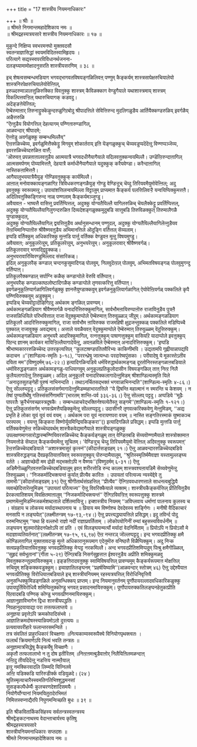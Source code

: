 +++
title = "17 शास्त्रीय नियमनाधिकारः"

+++
॥ श्रीः ॥  
॥ श्रीमते निगमान्तमहादेशिकाय नमः ॥  
॥ श्रीमद्रहस्यत्रयसारे शास्त्रीय नियमनाधिकारः ॥ १७ ॥  
  
  
मुकुन्दे निक्षिप्य स्वभरमनघो मुक्तवदसौ   
स्वतन्त्राज्ञासिद्धां स्वयमविदितस्वामिहृदयः ।  
परित्यागे सद्यस्स्वपरविविधानर्थजनना-  
दलङ्घ्यामामोक्षादनुसरति शास्त्रीयसरणिम् ॥ ३८ ॥

इच् शेषत्वसम्बन्धमडियाग भगवद्भागवतविषयङ्गळिलिवऩ् पण्णुम् कैङ्कर्यम् शास्त्रसापेक्षरुचियालेयो शास्त्रनिरपेक्षरुचियालेयोवॆऩ्ऩिल्,  
इरुळ्दरुमाञालत्तुळिरुक्किऱ विवऩुक्कु शास्त्रम् कैविळक्काग वेण्डुगैयाले यथाशास्त्रमाय् शास्त्रम् विकल्पित्तवऱ्ऱिल् यथारुचियागक् कडवदु।  
अदॆङ्ङऩेयॆऩ्ऩिल्;  
ऎम्बॆरुमाऩार् तिरुनाट्टुक्कॆऴुन्दरुळुगिऱबोदु श्रीपादत्तिले सेवित्तिरुन्द मुदलिगळुडैय आर्तियैक्कण्डरुळिय् इवर्गळैय् अऴैत्तरुळि  
"ऎऩ्ऩुडैय वियोगत्तिल् देहत्यागम् पण्णिऩारुण्डागिल्,  
आळवन्दार् श्रीपादमे;  
ऎऩ्ऩोडु अवर्गळुक्कु सम्बन्धमिल्लैय्"  
ऎऩ्ऱरुळिच्चॆय्य, इवर्गळुमित्तैक्केट्टु मिगवुम् शोकार्तराय् इऩि यॆङ्गळुक्कुच् चॆय्यवडुप्पदॆदॆऩ्ऱु विण्णप्पञ्जॆय्य, इवररुळिच्चॆय्दरुळिऩ वार्त्तै;  
'ऒरुवऩ् प्रपन्नऩाऩालवऩुडैय आत्मयात्रै भगवदधीनैयागैयाले यदिलवऩुक्कन्वयमिल्लै। उण्डॆऩ्ऱिरुन्दाऩागिल् आत्मसमर्पणम् पॊय्यामित्तऩै, देहयात्रै कर्माधीनैयागैयाले यदुक्कुक् करैयवेण्डा। करैन्दाऩागिल् नास्तिकऩामित्तऩै।  
आगैयालुभययात्रैयैयुङ् गॊण्डिवऩुक्कुक् कार्यमिल्लै।  
आऩाल् मनोवाक्कायङ्गळागिऱ त्रिविधकरणङ्गळैयुङ् गॊण्डु वेण्डिऱ्ऱुच् चॆय्दु तिरियवमैयुमोवॆऩ्ऩिल्; अदु इवऩुक्कु स्वरूपमऩ्ऱु। उपायांशत्तिलन्वयमिल्ला विट्टालुम् प्राप्यमाऩ कैङ्कर्य पलत्तिलिवऱ्ऱै यन्वयिप्पिक्कुमत्तऩै।  
अदिलिवऩुक्किङ्गिरुन्द नाळ् पण्णलाम् कैङ्कर्यमञ्जुण्डु।  
अवैयावऩ - भाष्यत्तै वासित्तु प्रवर्तिप्पित्तल्, अदुक्कु योग्यतैयिल्लै यागिलरुळिच् चॆयलैक्केट्टु प्रवर्तिप्पित्तल्, अदुक्कु योग्यतैयिल्लैयागिलुगन्दरुळिऩ दिव्यदेशङ्गळुक्कमुदुबडि सात्तुबडि तिरुविळक्कुत् तिरुमालैगळै युण्डाक्कुदल्,  
अदुक्कु योग्यतैयिल्लैयागिल् द्वयत्तिऩुडैय अर्थानुसन्धानम् पण्णुदल्, अदुक्कु योग्यतैयिल्लैयागिलॆऩ्ऩुडैयव ऩॆऩ्ऱभिमानिप्पाऩॊरु श्रीवैष्णवऩुडैय अभिमानत्तिले ऒदुङ्गि वर्तित्तल् सॆय्यलाम्।  
इप्पडि वर्तिक्कुम् अधिकारिक्कु मुऩ्ऩडि पार्त्तु वर्तिक्क वेण्डुवऩ मूऩ्ऱु विषयमुण्डु।  
अवैयावऩ; अनुकूलरॆऩ्ऱुम्, प्रतिकूलरॆऩ्ऱुम्, अनुभयरॆऩ्ऱुम्। अनुकूलरावार् श्रीवैष्णवर्गळ्।  
प्रतिकूलरावार् भगवद्द्विट्टुक्कळ्।  
अनुभयरावारिव्विरण्डुमिल्लाद संसारिकळ्।  
इदिल् अनुकूलरैक् कण्डाल् चन्दनकुसुमादिगळ् पोलवुम्, निलवुदॆऩ्ऱल् पोलवुम्, अभिमतविषयङ्गळ् पोलवुमुगन्दु वर्तिप्पाऩ्।  
प्रतिकूलरैक्कण्डाल् सर्पाग्नि कळैक् कण्डाऱ्पोले वॆरुवि वर्तिप्पाऩ्।  
अनुभयरैक् कण्डाल्काष्ठलोष्टादिगळैक् कण्डाऱ्पोले तृणवत्करित्तु वर्तिप्पाऩ्।  
इवर्गळनुकूलिप्पार्गळागिलिवर्गळुक्कु ज्ञानत्तैयुण्डाक्कवुम् इवर्गळनुकूलियार्गळागिल् ऐयोवॆऩ्ऱिवर्गळ् पक्कलिले कृपै पण्णियिरुक्कवुम् अडुक्कुम्।  
इप्पडिच् चॆय्यवॊट्टादॊऴिगिऱदु अर्थकाम ङ्गळिल् प्रावण्यम्।  
अर्थकामङ्गळडियाग श्रीवैष्णवर्गळै यनादरित्तिरुक्कुमागिल्, सार्वभौमऩायिरुप्पाऩॊरु राजाविऩुडैय पुत्रऩै राजसन्निधियिले परिभवित्ताल् राजा वॆऱुक्कुमाप्पोले ऎम्बॆरुमाऩ् तिरुवुळ्ळञ् जीऱुम्। अर्थकामङ्गळडियाग प्रतिकूलरै आदरित्तिरुक्कुमागिल्, राजा सार्वभौम ऩायिरुक्क राजमहिषी क्षुद्रजन्तुक्कळ् पक्कलिले मडिप्पिच्चै पुक्काल् राजावुक्कु अवद्यमाय्। अत्ताले यवळैयवऩ् वॆऱुक्कुमाप्पोले ऎम्बॆरुमाऩ् तिरुवुळ्ळम् वॆऱुत्तिरुक्कुम्। अर्थकामङ्गळडियाग अनुभयरै आदरिक्कुमागिल्, रत्नत्तुक्कुम् पाषाणत्तुक्कुम् वासियऱि यादाप्पोले इवऩुक्कुप् पिऱन्द ज्ञानम् कार्यकर मायिऱ्ऱिल्लैयागादेयॆऩ्ऱु, अवऩळविले ऎम्बॆरुमाऩ् अनादरित्तिरुक्कुम्। 'इप्पडि श्रीभाष्यकारररुळिच्चॆय्द उत्तरकृत्यत्तिल् ‘‘कुलटाषण्डपतितवैरिभ्यः काकिणीमपि । उद्यतामपि गृह्णीयान्नापद्यपि कदाचन ॥’’(शाण्डिल्य-स्मृतिः ३-१८), ‘‘पररन्ध्रेषु जात्यन्धाः परदारेष्वपुंसकाः । परीवादेषु ये मूकास्तेऽतीव दयिता मम’’(विष्णुदर्मम् ७६-२२।) इत्यादिगळिऱ्पडिये धर्मविरुद्धार्थकामङ्गळ् दूरतोनिरस्तङ्गळाऩबडियाले धर्माविरुद्धङ्गळाऩ अर्थकामङ्गळु-पाधियागवुम् अनुकूलप्रतिकूलोदासीन विषयङ्गळिल् ताऩ् निऩ्ऱ निलै कुलैयलागादॆऩ्ऱु तिरुवुळ्ळम्। अदिल् अनुकूलरै यनादरिक्कलागादॆऩ्ऩुमिडम् श्रीशाण्डिल्यस्मृति यिले ‘‘अनादृतसुतङ्गेही पुरुषं नाभिनन्दति । तथाऽनर्चितसद्भक्तं भगवान्नाभिनन्दति’’(शाण्डिल्य-स्मृतिः ४-८६।) ऎऩ्ऱु सॊल्लप्पट्टदु। प्रतिकूलसंसर्गमागादॆऩ्ऩुमिडम्महाभारतत्तिले ‘‘ये द्विषन्ति महात्मानं न स्मरन्ति च केशवम् । न तेषां पुण्यतीर्थेषु गतिस्संसर्गिणामपि’’(भारतम् शान्ति-पर्व ३३६-३६।) ऎऩ्ऱु सॊल्लप् पट्टदु। अप्पडिये ‘‘मूढैः पापरतैः क्रूरैर्भगवच्छास्त्रदूषकैः । सम्बन्धन्नाचरेद्भक्तिर्नश्यत्येतैस्तु सङ्गमे’’(शाण्डिल्य-स्मृतिः १-१२१।) ऎऩ्ऱु प्रतिकूलसंसर्गम् भगवत्प्रेमत्तैयऴिक्कुमॆऩ्ऱु सॊल्लप्पट्टदु। उदासीनरै तृणवत्करिक्कवेणु मॆऩ्ऩुमिडम्, ‘‘अद्य प्रभृति हे लोका यूयं यूयं वयं वयम् । अर्थकाम परा यूयं नारायणपरा वयम् ॥ नास्ति सङ्गतिरस्माकं युष्माकञ्च परस्परम् । वयन्तु किङ्करा विष्णोर्यूयमिन्द्रियकिङ्करा’’() इत्यादिगळिले प्रसिद्धम्। इप्पडि मुऩ्ऩडि पार्त्तु वर्तिक्कवेणुमॆऩ्ऱ रुळिच्चॆय्दवर्थम् शास्त्रैकवेद्यमागैयाले शास्त्रीयङ्गळुक्कु उपलक्षणमागसारोद्धारम्बण्णियिवररुळिच्चॆय्द कैङ्कर्यङ्गळुम् ताऩ् वेण्डिऩबडि सॆय्यवॊण्णामैयाले शास्त्रोक्तमाऩ नियमत्तोडे सॆय्दाल् कैङ्कर्यमामॆऩ्ऱु सूचितम्। 'वेण्डिऱ्ऱुच् चॆय्दु तिरियवमैयुमो वॆऩ्ऩिल् अदिवऩुक्कु स्वरूपमऩ्' ऱॆऩ्ऱरुळिच्चॆय्दबडियाले ‘‘अशास्त्रमासुरं कृत्स्नं’’(कीदार्त्तसङ्ग्रहम् २१।) ऎऩ्ऱु आळवन्दाररुळिच्चॆय्दबडिये शास्त्रविरुद्धङ्गळ् दैवप्रकृतियाऩयिवऩ् स्वरूपत्तुक्कुप् पॊरुन्दामैयालुम्, ‘‘श्रुतिस्स्मृतिर्ममैवाज्ञा यस्तामुल्लङ्घ्य वर्तते । आज्ञाच्छेदी मम द्रोही मद्भक्तोऽपि न वैष्णवः’’(विष्णुदर्मम् ६-३१।) ऎऩ्ऱु अडिमैगॊळ्ळुगिऱवऩरुळिच्चॆय्दबडियालुम् इवऩ् शरीरत्तोडि रुन्द कालम् शास्त्रवश्यऩायडिमै सॆय्यवेणुमॆऩ्ऱु तिरुवुळ्ळम्। ‘‘निजकर्मादिभक्त्यन्तं कुर्यात् प्रीत्यैव कारितः । उपायतां परित्यज्य न्यस्येद्देवे तु तामभीः’’(कीदार्त्तसङ्ग्रहम् ३१) ऎऩ्ऱु श्रीगीतार्थसंग्रहत्तिल् ‘‘प्रीत्यैव’’ ऎऩ्गिऱववधारणत्ताले साधनत्वबुद्धियै व्यवच्छेदित्तारॆऩ्ऩुमिडम् ‘‘उपायतां परित्यज्य’’ ऎऩ्ऱु विवरिक्कैयाले व्यक्तम्। शास्त्रीयकैङ्कर्यत्तिल् प्रीतियिऩुडैय प्रेरकत्वातिशयम् विवक्षितमाऩालुम् ‘‘निजकर्मादिभक्त्यन्तं’’ ऎऩ्गिऱविवऱ्ऱिऩ् स्वरूपत्तुक्कु शास्त्रमे प्रमाणमॆऩ्ऩुमिडम्निजकर्मशब्दत्ताले दर्शितमायिऱ्ऱु। इच्शास्त्रीय नियमम् ‘‘अविप्लवाय धर्माणां पालनाय कुलस्य च । संग्रहाय च लोकस्य मर्यादास्थापनाय च ॥ प्रियाय मम विष्णोश्च देवदेवस्य शार्ङ्गिणः । मनीषी वैदिकाचारं मनसापि न लङ्घयेत्’’(लक्ष्मीतन्त्रम् १७-९३,-९४।) ऎऩ्ऱु प्रपत्त्यद्ध्यायत्तिले प्रसिद्धम्। इदु तविर्न्द पोदु वरुमनिष्टमुम् ‘‘यथा हि वल्लभो राज्ञो नदीं राज्ञाप्रवर्तिताम् । लोकोपयोगिनीं रम्यां बहुसस्यविवर्धनीम् ॥ लङ्घयन् शूलमारोहेदनपेक्षोऽपि तां प्रति । एवं विलङ्घयन्मर्त्यो मर्यादां वेदनिर्मिताम् ॥ प्रियोऽपि न प्रियोऽसौ मे मदाज्ञाव्यतिवर्तनात्’’(लक्ष्मीतन्त्रम् १७-९५, ९६,९७) ऎऩ्ऱ नन्तरञ् जॊल्लप्पट्टदु। इन्द भगवदप्रीतिक्कु क्षमै कॊण्डिलऩागिल् मुक्तऩावदऱ्कु मुऩ्ऩे अधिकारानुरूपमाग एदेऩुमॊरु वनिष्ठत्तै विळैप्पिक्कुम्। अदु निऱ्क सत्वप्रकृतियाऩविवऩुक्कु भगवदप्रीतिक्कु मेऱ्पट्ट नरकमिल्लै। अन्द भगवदप्रीतिशमिप्पदुम् पिऩ्बु क्षमैगॊळ्ळिल्, ‘‘सुहृदं सर्वभूतानां’’(गीता ५-२९) ऎऩ्गिऱबडि निसर्गसुहृत्ताऩ ईश्वरऩुडैय अप्रीति शमिक्कुमळवु मिवऩुक्करुन्तुदमायिरुक्कुम्। इङ्ङऩिरादवऩुक्कु स्वामिविषयत्तिल् प्रावण्यमुम् कैङ्कर्यरूपमाऩ मोक्षत्तिल् रुचियुम् शङ्किक्कवडुक्कुम्। इव्वाज्ञातिलङ्घनम् ‘‘प्रहर्षयिष्यामि’’(आळवन्दार् स्तोत्रम् ४६) ऎऩ्ऱु उद्देश्यैयाऩ भगवत्प्रीतिक्कु विरोधियाऩबडियाले इच् शास्त्रीयनियमम् रहस्यत्रयत्तिल् विरोधिनिवृत्तियै अनुसन्धिक्कुमिडङ्गळिले अनुसन्धिक्कप् प्राप्तम्। इन्द नियमानुवर्तनम् पूर्णोपायरल्लादवधिकारिकळुक्कु उपायपूर्तिविरोधियै शमिप्पित्तुक्कॊण्डु भगवत् प्रसादनमायिरुक्कुम्। पूर्णोपायरुक्कतिलङ्घनहेतुकाप्रीति पिऱवादबडि पण्णिक् कॊण्डु भगवत्प्रीणनमायिरुक्कुम्।   
आज्ञानुज्ञाविभागेन द्विधा शास्त्रीयपद्धतिः ।  
निग्रहानुदयायाद्या परा तत्तत्फलाप्तये ॥  
अनुज्ञया प्रवृत्तेऽपि क्रमकोपादिसंभवे ।  
आज्ञातिक्रमदोषस्स्यान्नियमोऽतो दुरत्ययः ॥  
प्रत्यवायपरीहारे फलान्तरसमन्विते ।  
तत्र संवलितं प्राहुरधिकारं विचक्षणाः ॥नित्यकाम्यस्वरूपैक्ये विनियोगपृथक्त्वतः ।  
फलार्थं क्रियमाणेऽपि नित्यं भवति तन्त्रतः ॥  
अनुज्ञामात्रसिद्धेषु कैङ्कर्येषु विचक्षणैः ।  
अकृतौ तत्फलालाभो न तु दोष इतीरितम् ॥निऩ्ऱऩमऩ्बुडैवाऩोर् निलैयिऩिलमळन्दाऩ्  
नऩ्ऱिदु तीयदिदॆऩ्ऱु नडत्तिय नाऩ्मऱैयाल्  
इऩ्ऱु नमक्किरवादलि लिम्मदि यिऩ्निलवे  
अऩ्ऱि यडिक्कडि यारिरुडीर्क्क वडियुळदे। (२४ )  
श्रुतिस्मृत्याचारैस्स्वमतिगतिभिश्शुद्धमनसां  
सुसङ्कल्पैर्धर्म्यैः कुलचरणदेशादिसमयैः ।  
नियोगैर्योग्यानां नियमयितुरादेरभिमतं  
निमित्तस्वप्नाद्यैरपि निपुणमन्विच्छति बुधः ॥ ३९ ॥  
  
इति श्रीकवितार्किकसिंहस्य सर्वतन्त्रस्वतन्त्रस्य  
श्रीमद्वेङ्कटनाथस्य वेदान्ताचार्यस्य कृतिषु  
श्रीमद्रहस्यत्रयसारे  
शास्त्रीयनियमनाधिकारः सप्तदशः ॥  
श्रीमते निगमान्तमहादेशिकाय नमः ॥